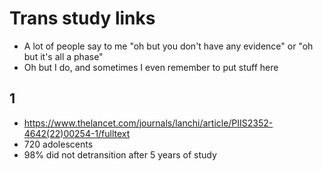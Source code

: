 # Trans study links

<!-- spell-checker:words detransition -->

- A lot of people say to me "oh but you don't have any evidence" or "oh but it's
  all a phase"
- Oh but I do, and sometimes I even remember to put stuff here

## 1

- <https://www.thelancet.com/journals/lanchi/article/PIIS2352-4642(22)00254-1/fulltext>
- 720 adolescents
- 98% did not detransition after 5 years of study

